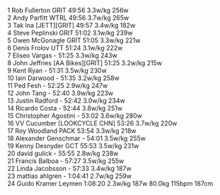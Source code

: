   1  Rob Fullerton  GRIT  49:56      3.3w/kg        256w        
  2  Andy Parfitt  WTRL  49:56      3.7w/kg        265w        
  3  Tak Ina  [JETT][GRIT]  49:57      3.4w/kg        182w        
  4  Steve Peplinski  GRIT  51:02      3.1w/kg        239w        
  5  Owen McGonagle  GRIT  51:05      3.3w/kg        221w        
  6  Denis Frolov  UTT  51:24      3.1w/kg        222w        
  7  Eliseo Vargas  -  51:25      3.3w/kg        243w        
  8  John Jeffries  [AA Bikes][GRIT]  51:25      3.2w/kg        215w        
  9  Kent Ryan  -  51:31      3.5w/kg        230w        
 10  Iain Darwood  -  51:35      3.2w/kg        258w        
 11  Ped Fesh  -  52:25      2.9w/kg        247w        
 12  John Tang  -  52:40      3.9w/kg        223w        
 13  Justin Radford  -  52:42      3.0w/kg        234w        
 14  Ricardo Costa  -  52:44      3.8w/kg        251w        
 15  Christopher Agostini  -  53:02      3.6w/kg        280w        
 16  VV Cucumber  [LOOKCYCLE CHN]  53:26      3.7w/kg        220w        
 17  Roy Woodland  PACK  53:54      3.3w/kg        218w        
 18  Alexander Genschmar  -  54:01      3.5w/kg        255w        
 19  Kenny Desnyder  GCT  55:53      3.5w/kg        231w        
 20  david gulick  -  55:55      2.8w/kg        238w        
 21  Francis Balboa  -  57:27      3.5w/kg        255w        
 22  Linda Jacobsson  -  57:33      3.4w/kg        187w        
 23  mattias ahlgren  -  1:04:41      2.7w/kg        259w        
 24  Guido Kramer  Leymen  1:08:20      2.3w/kg        187w                                                        80.0kg        115bpm                187cm                
